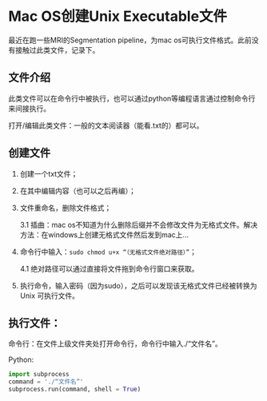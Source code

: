 # Mac OS创建Unix Executable文件

最近在跑一些MRI的Segmentation pipeline，为mac os可执行文件格式。此前没有接触过此类文件，记录下。

## 文件介绍

此类文件可以在命令行中被执行，也可以通过python等编程语言通过控制命令行来间接执行。

打开/编辑此类文件：一般的文本阅读器（能看.txt的）都可以。

## 创建文件

1. 创建一个txt文件；

2. 在其中编辑内容（也可以之后再编）；

3. 文件重命名，删除文件格式；

   3.1 插曲：mac os不知道为什么删除后缀并不会修改文件为无格式文件。解决方法：在windows上创建无格式文件然后发到mac上...
   
4. 命令行中输入：`sudo chmod u+x “（无格式文件绝对路径）”`；

   4.1 绝对路径可以通过直接将文件拖到命令行窗口来获取。

5. 执行命令，输入密码（因为sudo），之后可以发现该无格式文件已经被转换为 Unix 可执行文件。

## 执行文件：

命令行：在文件上级文件夹处打开命令行，命令行中输入./“文件名”。

Python: 
```python
import subprocess
command = './“文件名”'
subprocess.run(command, shell = True)
```
